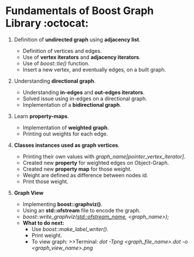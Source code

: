 # Fundamentals of Boost Graph Library :octocat:

1. Definition of **undirected graph** using **adjacency list**.
   - Definition of vertices and edges.
   - Use of **vertex iterators** and **adjacency iterators**.
   - Use of *boost::tie()* function.
   - Insert a new vertex, and eventually edges, on a built graph.

2. Understanding **directional graph**.
   - Understanding **in-edges** and **out-edges iterators**.
   - Solved issue using in-edges on a directional graph.
   - Implementation of a **bidirectional graph**.

3. Learn **property-maps**.
   - Implementation of **weighted graph**.
   - Printing out weights for each edge.

4. **Classes instances used as graph vertices**.
   - Printing their own values with *graph_name[pointer_vertex_iterator]*.
   - Created new **property** for weighted edges on Object-Graph.
   - Created new **property map** for those weight.
   - Weight are defined as difference between nodes id.
   - Print those weight.

5. **Graph View**
   - Implementing **boost::graphviz()**.
   - Using an **std::ofstream** file to encode the graph.
   - *boost::write_graphviz(<std::ofstream_name>, <graph_name>);*
   - **What to do next:**
     - Use *boost::make_label_writer()*.
   	 - Print weight.
   	 - To view graph: >>Terminal: *dot -Tpng <graph_file_name>.dot -o <graph_view_name>.png*
